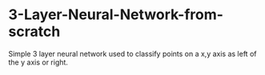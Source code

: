 # 3-Layer-Neural-Network-from-scratch
Simple 3 layer neural network used to classify points on a x,y axis as left of the y axis or right.
